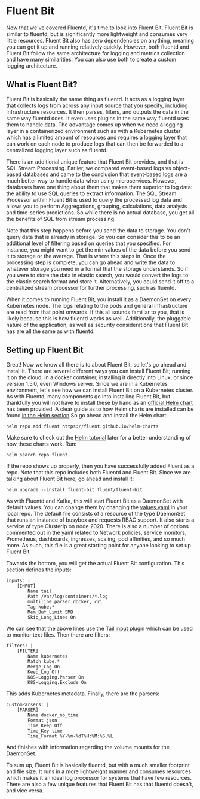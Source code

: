 # Fluent Bit

Now that we've covered Fluentd, it's time to look into Fluent Bit. Fluent Bit is similar to fluentd, but is significantly more lightweight and consumes very little resources. Fluent Bit also has zero dependencies on anything, meaning you can get it up and running relatively quickly. However, both fluentd and Fluent Bit follow the same architecture for logging and metrics collection and have many similarities. You can also use both to create a custom logging architecture.

## What is Fluent Bit?

Fluent Bit is basically the same thing as fluentd. It acts as a logging layer that collects logs from across any input source that you specify, including infrastructure resources. It then parses, filters, and outputs the data in the same way fluentd does. It even uses plugins in the same way fluentd uses them to handle data. The advantage comes up when we need a logging layer in a containerized environment such as with a Kubernetes cluster which has a limited amount of resources and requires a logging layer that can work on each node to produce logs that can then be forwarded to a centralized logging layer such as fluentd.

There is an additional unique feature that Fluent Bit provides, and that is SQL Stream Processing. Earlier, we compared event-based logs vs object-based databases and came to the conclusion that event-based logs are a much better way to handle data when using microservices. However, databases have one thing about them that makes them superior to log data: the ability to use SQL queries to extract information. The SQL Stream Processor within Fluent Bit is used to query the processed log data and allows you to perform Aggregations, grouping, calculations, data analysis and time-series predictions. So while there is no actual database, you get all the benefits of SQL from stream processing.

Note that this step happens before you send the data to storage. You don't query data that is already in storage. So you can consider this to be an additional level of filtering based on queries that you specified. For instance, you might want to get the min values of the data before you send it to storage or the average. That is where this steps in. Once the processing step is complete, you can go ahead and write the data to whatever storage you need in a format that the storage understands. So if you were to store the data in elastic search, you would convert the logs to the elastic search format and store it. Alternatively, you could send it off to a centralized stream processor for further processing, such as fluentd.

When it comes to running Fluent Bit, you install it as a DaemonSet on every Kubernetes node. The logs relating to the pods and general infrastructure are read from that point onwards. If this all sounds familiar to you, that is likely because this is how fluentd works as well. Additionally, the pluggable nature of the application, as well as security considerations that Fluent Bit has are all the same as with fluentd. 

## Setting up Fluent Bit

Great! Now we know all there is to about Fluent Bit, so let's go ahead and install it. There are several different ways you can install Fluent Bit; running it on the cloud, in a docker container, installing it directly into Linux, or since version 1.5.0, even Windows server. Since we are in a Kubernetes environment, let's see how we can install Fluent Bit on a Kubernetes cluster. As with Fluentd, many components go into installing Fluent Bit, but thankfully you will not have to install these by hand as an [official Helm chart](https://github.com/fluent/helm-charts) has been provided. A clear guide as to how Helm charts are installed can be found [in the Helm section](../Helm101/installing-a-chart.md) So go ahead and install the Helm chart:

```
helm repo add fluent https://fluent.github.io/helm-charts
```

Make sure to check out the [Helm tutorial](../Helm101/what-is-helm.md) later for a better understanding of how these charts work. Run:

```
helm search repo fluent
```

If the repo shows up properly, then you have successfully added Fluent as a repo. Note that this repo includes both Fluentd and Fluent Bit. Since we are talking about Fluent Bit here, go ahead and install it:

```
helm upgrade --install fluent-bit fluent/fluent-bit
```

As with Fluentd and Kafka, this will start Fluent Bit as a DaemonSet with default values. You can change them by changing the [values.yaml](https://github.com/fluent/helm-charts/blob/master/charts/fluent-bit/values.yaml) in your local repo. The default file consists of a resource of the type DaemonSet that runs an instance of busybox and requests RBAC support. It also starts a service of type ClusterIp on node 2020. There is also a number of options commented out in the yaml related to Network policies, service monitors, Prometheus, dashboards, ingresses, scaling, pod affinities, and so much more. As such, this file is a great starting point for anyone looking to set up Fluent Bit. 

Towards the bottom, you will get the actual Fluent Bit configuration. This section defines the inputs:

```
inputs: |
    [INPUT]
        Name tail
        Path /var/log/containers/*.log
        multiline.parser docker, cri
        Tag kube.*
        Mem_Buf_Limit 5MB
        Skip_Long_Lines On
```

We can see that the above lines use the [Tail input plugin](https://docs.fluentbit.io/manual/v/1.0/input/tail) which can be used to monitor text files. Then there are filters:

```
filters: |
    [FILTER]
        Name kubernetes
        Match kube.*
        Merge_Log On
        Keep_Log Off
        K8S-Logging.Parser On
        K8S-Logging.Exclude On
```

This adds Kubernetes metadata. Finally, there are the parsers:

```
customParsers: |
    [PARSER]
        Name docker_no_time
        Format json
        Time_Keep Off
        Time_Key time
        Time_Format %Y-%m-%dT%H:%M:%S.%L
```

And finishes with information regarding the volume mounts for the DaemonSet.

To sum up, Fluent Bit is basically fluentd, but with a much smaller footprint and file size. It runs in a more lightweight manner and consumes resources which makes it an ideal log processor for systems that have few resources. There are also a few unique features that Fluent Bit has that fluentd doesn't, and vice versa.